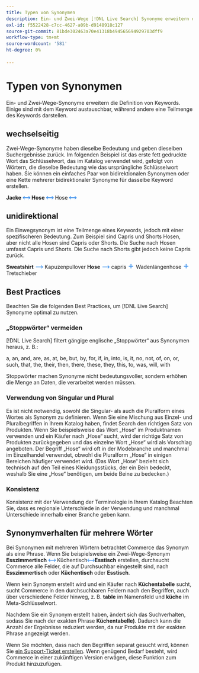 ```yaml
---
title: Typen von Synonymen
description: Ein- und Zwei-Wege [!DNL Live Search] Synonyme erweitern die Definition von Keywords.
exl-id: f5522428-c7cc-4627-a09b-d9148918c127
source-git-commit: 81bde302463a70e41318b494565694929703dff9
workflow-type: tm+mt
source-wordcount: '581'
ht-degree: 0%

---
```


# Typen von Synonymen

Ein- und Zwei-Wege-Synonyme erweitern die Definition von Keywords. Einige sind mit dem Keyword austauschbar, während andere eine Teilmenge des Keywords darstellen.

## wechselseitig

Zwei-Wege-Synonyme haben dieselbe Bedeutung und geben dieselben Suchergebnisse zurück. Im folgenden Beispiel ist das erste fett gedruckte Wort das Schlüsselwort, das im Katalog verwendet wird, gefolgt von Wörtern, die dieselbe Bedeutung wie das ursprüngliche Schlüsselwort haben. Sie können ein einfaches Paar von bidirektionalen Synonymen oder eine Kette mehrerer bidirektionaler Synonyme für dasselbe Keyword erstellen.

**Jacke** ![Zwei-Wege-](assets/btn-two-way.png)
**Hose** ![Zweiwegselektor](assets/btn-two-way.png) Hose ![Zweiwegselektor](assets/btn-two-way.png)

## unidirektional

Ein Einwegsynonym ist eine Teilmenge eines Keywords, jedoch mit einer spezifischeren Bedeutung. Zum Beispiel sind Capris und Shorts Hosen, aber nicht alle Hosen sind Capris oder Shorts. Die Suche nach Hosen umfasst Capris und Shorts. Die Suche nach Shorts gibt jedoch keine Capris zurück.

**Sweatshirt** ![Einwegselektor](assets/btn-one-way.png) Kapuzenpullover
**Hose** ![Einwegwähler](assets/btn-one-way.png) capris ![Mehrere Einwegwähler](assets/btn-multiple-one-way.png) Wadenlängenhose ![Mehrere Einwegwähler](assets/btn-multiple-one-way.png) Tretschieber

## Best Practices

Beachten Sie die folgenden Best Practices, um [!DNL Live Search] Synonyme optimal zu nutzen.

### „Stoppwörter“ vermeiden

[!DNL Live Search] filtert gängige englische „Stoppwörter“ aus Synonymen heraus, z. B.:

a, an, and, are, as, at, be, but, by, for, if, in, into, is, it, no, not, of, on, or, such, that, the, their, then, there, these, they, this, to, was, will, with

Stoppwörter machen Synonyme nicht bedeutungsvoller, sondern erhöhen die Menge an Daten, die verarbeitet werden müssen.

### Verwendung von Singular und Plural

Es ist nicht notwendig, sowohl die Singular- als auch die Pluralform eines Wortes als Synonym zu definieren. Wenn Sie eine Mischung aus Einzel- und Pluralbegriffen in Ihrem Katalog haben, findet Search den richtigen Satz von Produkten. Wenn Sie beispielsweise das Wort „Hose“ im Produktnamen verwenden und ein Käufer nach „Hose“ sucht, wird der richtige Satz von Produkten zurückgegeben und das einzelne Wort „Hose“ wird als Vorschlag angeboten. Der Begriff „Hose“ wird oft in der Modebranche und manchmal im Einzelhandel verwendet, obwohl die Pluralform „Hose“ in einigen Bereichen häufiger verwendet wird. (Das Wort „Hose“ bezieht sich technisch auf den Teil eines Kleidungsstücks, der ein Bein bedeckt, weshalb Sie eine „Hose“ benötigen, um beide Beine zu bedecken.)

### Konsistenz

Konsistenz mit der Verwendung der Terminologie in Ihrem Katalog Beachten Sie, dass es regionale Unterschiede in der Verwendung und manchmal Unterschiede innerhalb einer Branche geben kann.

## Synonymverhalten für mehrere Wörter

Bei Synonymen mit mehreren Wörtern betrachtet Commerce das Synonym als eine Phrase. Wenn Sie beispielsweise ein Zwei-Wege-Synonym **Esszimmertisch** ![Zwei-Wege-Selektor](assets/btn-two-way.png) **&#x200B;**&#x200B;Küchentisch![Zwei-Wege-Selektor](assets/btn-two-way.png)**Esstisch** erstellen, durchsucht Commerce alle Felder, die auf Durchsuchbar eingestellt sind, nach **Esszimmertisch** oder **Küchentisch** oder **Esstisch**.

Wenn kein Synonym erstellt wird und ein Käufer nach **Küchentabelle** sucht, sucht Commerce in den durchsuchbaren Feldern nach den Begriffen, auch über verschiedene Felder hinweg, z. B. **table** im Namensfeld und **küche** im Meta-Schlüsselwort.

Nachdem Sie ein Synonym erstellt haben, ändert sich das Suchverhalten, sodass Sie nach der exakten Phrase **Küchentabelle)**. Dadurch kann die Anzahl der Ergebnisse reduziert werden, da nur Produkte mit der exakten Phrase angezeigt werden.

Wenn Sie möchten, dass nach den Begriffen separat gesucht wird, können Sie [ein Support-Ticket erstellen](https://experienceleague.adobe.com/de/docs/commerce-knowledge-base/kb/help-center-guide/magento-help-center-user-guide). Wenn genügend Bedarf besteht, wird Commerce in einer zukünftigen Version erwägen, diese Funktion zum Produkt hinzuzufügen.
